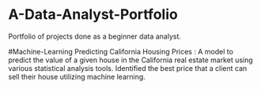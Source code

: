 # A-Data-Analyst-Portfolio
Portfolio of projects done as a beginner data analyst.

#Machine-Learning
Predicting California Housing Prices : A model to predict the value of a given house in the California real estate market using various statistical analysis tools. Identified the best price that a client can sell their house utilizing machine learning.

